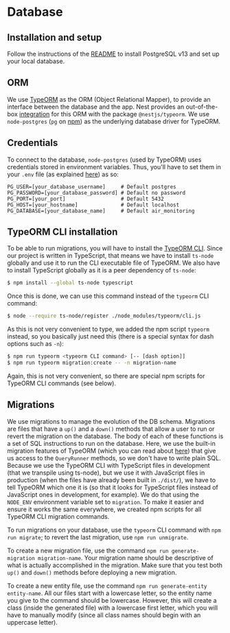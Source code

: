 # Database

## Installation and setup

Follow the instructions of the [README](../README.md) to install PostgreSQL v13 and set up your local
database.

## ORM

We use [TypeORM](https://typeorm.io/#/) as the ORM (Object Relational Mapper), to provide an interface
between the database and the app. Nest provides an out-of-the-box
[integration](https://docs.nestjs.com/techniques/database#typeorm-integration) for this ORM with the package
`@nestjs/typeorm`. We use `node-postgres` (`pg` on [npm](https://www.npmjs.com/package/pg)) as the underlying
database driver for TypeORM.

## Credentials

To connect to the database, `node-postgres` (used by TypeORM) uses credentials stored in environment
variables. Thus, you'll have to set them in your `.env` file (as explained [here](./env_variables.md))
as so:

```dotenv
PG_USER=[your_database_username]     # Default postgres
PG_PASSWORD=[your_database_password] # Default no password
PG_PORT=[your_port]                  # Default 5432
PG_HOST=[your_hostname]              # Default localhost
PG_DATABASE=[your_database_name]     # Default air_monitoring
```

## TypeORM CLI installation

To be able to run migrations, you will have to install the [TypeORM CLI](https://typeorm.io/#/using-cli).
Since our project is written in TypeScript, that means we have to install `ts-node` globally and use it
to run the CLI executable file of TypeORM. We also have to install TypeScript globally as it is a peer
dependency of `ts-node`:

```bash
$ npm install --global ts-node typescript
```

Once this is done, we can use this command instead of the `typeorm` CLI command:

```bash
$ node --require ts-node/register ./node_modules/typeorm/cli.js
```

As this is not very convenient to type, we added the npm script `typeorm` instead, so you basically just
need this (there is a special syntax for dash options such as `-n`):

```bash
$ npm run typeorm <typeorm CLI command> [-- [dash option]]
$ npm run typeorm migration:create -- -n migration-name
```

Again, this is not very convenient, so there are special npm scripts for TypeORM CLI commands (see below).

## Migrations

We use migrations to manage the evolution of the DB schema. Migrations are files that have a `up()` and
a `down()` methods that allow a user to run or revert the migration on the database. The body of each
of these functions is a set of SQL instructions to run on the database. Here, we use the built-in migration
features of TypeORM (which you can read about [here](https://typeorm.io/#/migrations)) that give us access
to the `QueryRunner` methods, so we don't have to write plain SQL. Because we use the TypeORM CLI with
TypeScript files in development (that we transpile using ts-node), but we use it with JavaScript files in
production (when the files have already been built in `./dist/`), we have to tell TypeORM which one it is
(so that it looks for TypeScript files instead of JavaScript ones in development, for example). We do that
using the `NODE_ENV` environment variable set to `migration`. To make it easier and ensure it works the same
everywhere, we created npm scripts for all TypeORM CLI migration commands.

To run migrations on your database, use the `typeorm` CLI command with  `npm run migrate`; to revert the
last migration, use `npm run unmigrate`.

To create a new migration file, use the command `npm run generate-migration migration-name`.
Your migration name should be descriptive of what is actually accomplished in the migration. Make sure
that you test both `up()` and `down()` methods before deploying a new migration.

To create a new entity file, use the command `npm run generate-entity entity-name`. All our files start
with a lowercase letter, so the entity name you give to the command should be lowercase. However, this will
create a class (inside the generated file) with a lowercase first letter, which you will have to manually modify
(since all class names should begin with an uppercase letter).
